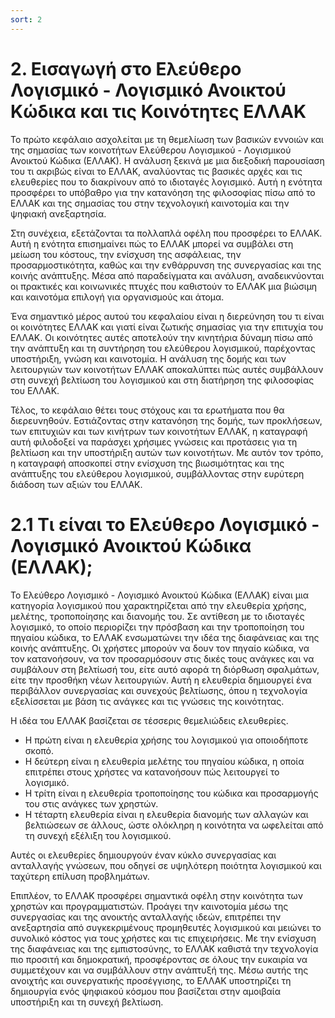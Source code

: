 ```yaml
---
sort: 2
---
```


# 2. Εισαγωγή στο Ελεύθερο Λογισμικό - Λογισμικό Ανοικτού Κώδικα και τις Κοινότητες ΕΛΛΑΚ

Το πρώτο κεφάλαιο ασχολείται με τη θεμελίωση των βασικών εννοιών και της σημασίας των κοινοτήτων Ελεύθερου Λογισμικού - Λογισμικού Ανοικτού Κώδικα (ΕΛΛΑΚ). Η ανάλυση ξεκινά με μια διεξοδική παρουσίαση του τι ακριβώς είναι το ΕΛΛΑΚ, αναλύοντας τις βασικές αρχές και τις ελευθερίες που το διακρίνουν από το ιδιοταγές λογισμικό. Αυτή η ενότητα προσφέρει το υπόβαθρο για την κατανόηση της φιλοσοφίας πίσω από το ΕΛΛΑΚ και της σημασίας του στην τεχνολογική καινοτομία και την ψηφιακή ανεξαρτησία.

Στη συνέχεια, εξετάζονται τα πολλαπλά οφέλη που προσφέρει το ΕΛΛΑΚ. Αυτή η ενότητα επισημαίνει πώς το ΕΛΛΑΚ μπορεί να συμβάλει στη μείωση του κόστους, την ενίσχυση της ασφάλειας, την προσαρμοστικότητα, καθώς και την ενθάρρυνση της συνεργασίας και της κοινής ανάπτυξης. Μέσα από παραδείγματα και ανάλυση, αναδεικνύονται οι πρακτικές και κοινωνικές πτυχές που καθιστούν το ΕΛΛΑΚ μια βιώσιμη και καινοτόμα επιλογή για οργανισμούς και άτομα.

Ένα σημαντικό μέρος αυτού του κεφαλαίου είναι η διερεύνηση του τι είναι οι κοινότητες ΕΛΛΑΚ και γιατί είναι ζωτικής σημασίας για την επιτυχία του ΕΛΛΑΚ. Οι κοινότητες αυτές αποτελούν την κινητήρια δύναμη πίσω από την ανάπτυξη και τη συντήρηση του ελεύθερου λογισμικού, παρέχοντας υποστήριξη, γνώση και καινοτομία. Η ανάλυση της δομής και των λειτουργιών των κοινοτήτων ΕΛΛΑΚ αποκαλύπτει πώς αυτές συμβάλλουν στη συνεχή βελτίωση του λογισμικού και στη διατήρηση της φιλοσοφίας του ΕΛΛΑΚ.

Τέλος, το κεφάλαιο θέτει τους στόχους και τα ερωτήματα που θα διερευνηθούν. Εστιάζοντας στην κατανόηση της δομής, των προκλήσεων, των επιτυχιών και των κινήτρων των κοινοτήτων ΕΛΛΑΚ, η καταγραφή αυτή φιλοδοξεί να παράσχει χρήσιμες γνώσεις και προτάσεις για τη βελτίωση και την υποστήριξη αυτών των κοινοτήτων. Με αυτόν τον τρόπο, η καταγραφή αποσκοπεί στην ενίσχυση της βιωσιμότητας και της ανάπτυξης του ελεύθερου λογισμικού, συμβάλλοντας στην ευρύτερη διάδοση των αξιών του ΕΛΛΑΚ.

# 2.1 Τι είναι το Ελεύθερο Λογισμικό - Λογισμικό Ανοικτού Κώδικα (ΕΛΛΑΚ);

Το Ελεύθερο Λογισμικό - Λογισμικό Ανοικτού Κώδικα (ΕΛΛΑΚ) είναι μια κατηγορία λογισμικού που χαρακτηρίζεται από την ελευθερία χρήσης, μελέτης, τροποποίησης και διανομής του. Σε αντίθεση με το ιδιοταγές λογισμικό, το οποίο περιορίζει την πρόσβαση και την τροποποίηση του πηγαίου κώδικα, το ΕΛΛΑΚ ενσωματώνει την ιδέα της διαφάνειας και της κοινής ανάπτυξης. Οι χρήστες μπορούν να δουν τον πηγαίο κώδικα, να τον κατανοήσουν, να τον προσαρμόσουν στις δικές τους ανάγκες και να συμβάλουν στη βελτίωσή του, είτε αυτό αφορά τη διόρθωση σφαλμάτων, είτε την προσθήκη νέων λειτουργιών. Αυτή η ελευθερία δημιουργεί ένα περιβάλλον συνεργασίας και συνεχούς βελτίωσης, όπου η τεχνολογία εξελίσσεται με βάση τις ανάγκες και τις γνώσεις της κοινότητας.

Η ιδέα του ΕΛΛΑΚ βασίζεται σε τέσσερις θεμελιώδεις ελευθερίες. 

* Η πρώτη είναι η ελευθερία χρήσης του λογισμικού για οποιοδήποτε σκοπό.  
* Η δεύτερη είναι η ελευθερία μελέτης του πηγαίου κώδικα, η οποία επιτρέπει στους χρήστες να κατανοήσουν πώς λειτουργεί το λογισμικό.   
* Η τρίτη είναι η ελευθερία τροποποίησης του κώδικα και προσαρμογής του στις ανάγκες των χρηστών.   
* Η τέταρτη ελευθερία είναι η ελευθερία διανομής των αλλαγών και βελτιώσεων σε άλλους, ώστε ολόκληρη η κοινότητα να ωφελείται από τη συνεχή εξέλιξη του λογισμικού.  

Αυτές οι ελευθερίες δημιουργούν έναν κύκλο συνεργασίας και ανταλλαγής γνώσεων, που οδηγεί σε υψηλότερη ποιότητα λογισμικού και ταχύτερη επίλυση προβλημάτων.

Επιπλέον, το ΕΛΛΑΚ προσφέρει σημαντικά οφέλη στην κοινότητα των χρηστών και προγραμματιστών. Προάγει την καινοτομία μέσω της συνεργασίας και της ανοικτής ανταλλαγής ιδεών, επιτρέπει την ανεξαρτησία από συγκεκριμένους προμηθευτές λογισμικού και μειώνει το συνολικό κόστος για τους χρήστες και τις επιχειρήσεις. Με την ενίσχυση της διαφάνειας και της εμπιστοσύνης, το ΕΛΛΑΚ καθιστά την τεχνολογία πιο προσιτή και δημοκρατική, προσφέροντας σε όλους την ευκαιρία να συμμετέχουν και να συμβάλλουν στην ανάπτυξή της. Μέσω αυτής της ανοιχτής και συνεργατικής προσέγγισης, το ΕΛΛΑΚ υποστηρίζει τη δημιουργία ενός ψηφιακού κόσμου που βασίζεται στην αμοιβαία υποστήριξη και τη συνεχή βελτίωση.
